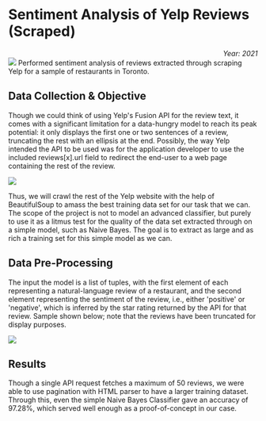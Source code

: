 # Sentiment Analysis of Yelp Reviews (Scraped)
<div align="right"><i>Year: 2021</i></div>
<img src="https://user-images.githubusercontent.com/32619706/159832978-6a29e029-822f-4319-b89e-eb03e3854376.png">
Performed sentiment analysis of reviews extracted through scraping Yelp for a sample of restaurants in Toronto.


## Data Collection & Objective
Though we could think of using Yelp's Fusion API for the review text, it comes with a significant limitation for a data-hungry model to reach its peak potential: it only displays the first one or two sentences of a review, truncating the rest with an ellipsis at the end. Possibly, the way Yelp intended the API to be used was for the application developer to use the included reviews[x].url field to redirect the end-user to a web page containing the rest of the review. 

<img src="https://user-images.githubusercontent.com/32619706/159834570-73017895-fc85-402c-9a96-68728456030e.png">

Thus, we will crawl the rest of the Yelp website with the help of BeautifulSoup to amass the best training data set for our task that we can. The scope of the project is not to model an advanced classifier, but purely to use it as a litmus test for the quality of the data set extracted through on a simple model, such as Naive Bayes. The goal is to extract as large and as rich a training set for this simple model as we can.

## Data Pre-Processing
The input the model is a list of tuples, with the first element of each representing a natural-language review of a restaurant, and the second element representing the sentiment of the review, i.e., either 'positive' or 'negative', which is inferred by the star rating returned by the API for that review. Sample shown below; note that the reviews have been truncated for display purposes.

<img src="https://user-images.githubusercontent.com/32619706/159835126-c6e03d6d-2e04-4f75-95cf-cb40e258e3ec.png">

## Results
Though a single API request fetches a maximum of 50 reviews, we were able to use pagination with HTML parser to have a larger training dataset. Through this, even the simple Naive Bayes Classifier gave an accuracy of 97.28%, which served well enough as a proof-of-concept in our case.
